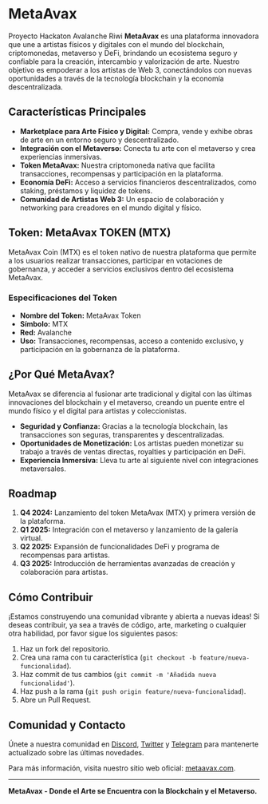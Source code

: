 # MetaAvax
Proyecto Hackaton Avalanche Riwi
**MetaAvax** es una plataforma innovadora que une a artistas físicos y digitales con el mundo del blockchain, criptomonedas, metaverso y DeFi, brindando un ecosistema seguro y confiable para la creación, intercambio y valorización de arte. Nuestro objetivo es empoderar a los artistas de Web 3, conectándolos con nuevas oportunidades a través de la tecnología blockchain y la economía descentralizada.

## Características Principales

- **Marketplace para Arte Físico y Digital:** Compra, vende y exhibe obras de arte en un entorno seguro y descentralizado.
- **Integración con el Metaverso:** Conecta tu arte con el metaverso y crea experiencias inmersivas.
- **Token MetaAvax:** Nuestra criptomoneda nativa que facilita transacciones, recompensas y participación en la plataforma.
- **Economía DeFi:** Acceso a servicios financieros descentralizados, como staking, préstamos y liquidez de tokens.
- **Comunidad de Artistas Web 3:** Un espacio de colaboración y networking para creadores en el mundo digital y físico.

## Token: MetaAvax TOKEN (MTX)

MetaAvax Coin (MTX) es el token nativo de nuestra plataforma que permite a los usuarios realizar transacciones, participar en votaciones de gobernanza, y acceder a servicios exclusivos dentro del ecosistema MetaAvax.

### Especificaciones del Token

- **Nombre del Token:** MetaAvax Token
- **Símbolo:** MTX
- **Red:** Avalanche
- **Uso:** Transacciones, recompensas, acceso a contenido exclusivo, y participación en la gobernanza de la plataforma.

## ¿Por Qué MetaAvax?

MetaAvax se diferencia al fusionar arte tradicional y digital con las últimas innovaciones del blockchain y el metaverso, creando un puente entre el mundo físico y el digital para artistas y coleccionistas.

- **Seguridad y Confianza:** Gracias a la tecnología blockchain, las transacciones son seguras, transparentes y descentralizadas.
- **Oportunidades de Monetización:** Los artistas pueden monetizar su trabajo a través de ventas directas, royalties y participación en DeFi.
- **Experiencia Inmersiva:** Lleva tu arte al siguiente nivel con integraciones metaversales.

## Roadmap

1. **Q4 2024:** Lanzamiento del token MetaAvax (MTX) y primera versión de la plataforma.
2. **Q1 2025:** Integración con el metaverso y lanzamiento de la galería virtual.
3. **Q2 2025:** Expansión de funcionalidades DeFi y programa de recompensas para artistas.
4. **Q3 2025:** Introducción de herramientas avanzadas de creación y colaboración para artistas.

## Cómo Contribuir

¡Estamos construyendo una comunidad vibrante y abierta a nuevas ideas! Si deseas contribuir, ya sea a través de código, arte, marketing o cualquier otra habilidad, por favor sigue los siguientes pasos:

1. Haz un fork del repositorio.
2. Crea una rama con tu característica (`git checkout -b feature/nueva-funcionalidad`).
3. Haz commit de tus cambios (`git commit -m 'Añadida nueva funcionalidad'`).
4. Haz push a la rama (`git push origin feature/nueva-funcionalidad`).
5. Abre un Pull Request.

## Comunidad y Contacto

Únete a nuestra comunidad en [Discord](#), [Twitter](#) y [Telegram](#) para mantenerte actualizado sobre las últimas novedades.

Para más información, visita nuestro sitio web oficial: [metaavax.com](#).

---

**MetaAvax - Donde el Arte se Encuentra con la Blockchain y el Metaverso.**
